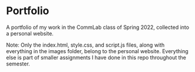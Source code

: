 # Portfolio
A portfolio of my work in the CommLab class of Spring 2022, collected into a personal website.

Note: Only the index.html, style.css, and script.js files, along with everything in the images folder, belong to the personal website. Everything else is part of smaller assignments I have done in this repo throughout the semester.
